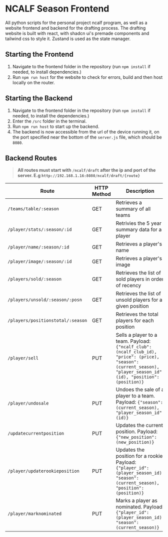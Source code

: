 # NCALF Season Frontend

All python scripts for the personal project ncalf program, as well as a website frontend and backend for the drafting process.
The drafting website is built with react, with shadcn ui's premade components and tailwind css to style it. Zustand is used as the state manager.

## Starting the Frontend

1. Navigate to the frontend folder in the repository (run `npm install` if needed, to install dependencies.)
2. Run `npm run host` for the website to check for errors, build and then host locally on the router.

## Starting the Backend

1. Navigate to the frontend folder in the repository (run `npm install` if needed, to install the dependencies.)
2. Enter the `/src` folder in the terminal.
3. Run `npm run host` to start up the backend.
4. The backend is now accessible from the url of the device running it, on the port specified near the bottom of the `server.js` file, which should be `8080`.

## Backend Routes

> **All routes must start with `/ncalf/draft` after the ip and port of the server. E.g `http://192.168.1.16:8080/ncalf/draft/{route}`**

| Route                             | HTTP Method | Description                                                                                                                                                          |
| --------------------------------- | ----------- | -------------------------------------------------------------------------------------------------------------------------------------------------------------------- |
| `/teams/table/:season`            | GET         | Retrieves a summary of all teams                                                                                                                                     |
| `/player/stats/:season/:id`       | GET         | Retrivies the 5 year summary data for a player                                                                                                                       |
| `/player/name/:season/:id`        | GET         | Retrieves a player's name                                                                                                                                            |
| `/player/image/:season/:id`       | GET         | Retrieves a player's image                                                                                                                                           |
| `/players/sold/:season`           | GET         | Retrieves the list of sold players in order of recency                                                                                                               |
| `/players/unsold/:season/:posn`   | GET         | Retrieves the list of unsold players for a given position                                                                                                            |
| `/players/positionstotal/:season` | GET         | Retrieves the total players for each position                                                                                                                        |
| `/player/sell`                    | PUT         | Sells a player to a team. Payload: `{"ncalf_club": (ncalf_club_id), "price": (price), "season": (current_season), "player_season_id": (id), "position": (position)}` |
| `/player/undosale`                | PUT         | Undoes the sale of a player to a team. Payload: `{"season": (current_season), "player_season_id": (id)}`                                                             |
| `/updatecurrentposition`          | PUT         | Updates the current position. Payload: `{"new_position": (new_position)}`                                                                                            |
| `/player/updaterookieposition`    | PUT         | Updates the position for a rookie. Payload: `{"player_id": (player_season_id), "season": (current_season), "position": (position)}`                                  |
| `/player/marknominated`           | PUT         | Marks a player as nominated. Payload: `{"player_id": (player_season_id), "season": (current_season)}`                                                                |
